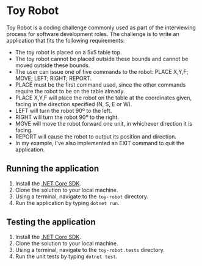# Toy Robot

Toy Robot is a coding challenge commonly used as part of the interviewing process for software development roles. The challenge is to write an application that fits the following requirements:

- The toy robot is placed on a 5x5 table top.
- The toy robot cannot be placed outside these bounds and cannot be moved outside these bounds.
- The user can issue one of five commands to the robot: PLACE X,Y,F; MOVE; LEFT; RIGHT; REPORT.
- PLACE must be the first command used, since the other commands require the robot to be on the table already.
- PLACE X,Y,F will place the robot on the table at the coordinates given, facing in the direction specified (N, S, E or W).
- LEFT will turn the robot 90º to the left.
- RIGHT will turn the robot 90º to the right.
- MOVE will move the robot forward one unit, in whichever direction it is facing.
- REPORT will cause the robot to output its position and direction.
- In my example, I've also implemented an EXIT command to quit the application.

## Running the application

1. Install the [.NET Core SDK](https://dotnet.microsoft.com/download/dotnet-core/2.2).
2. Clone the solution to your local machine.
3. Using a terminal, navigate to the `toy-robot` directory.
4. Run the application by typing `dotnet run`.

## Testing the application

1. Install the [.NET Core SDK](https://dotnet.microsoft.com/download/dotnet-core/2.2).
2. Clone the solution to your local machine.
3. Using a terminal, navigate to the `toy-robot.tests` directory.
4. Run the unit tests by typing `dotnet test`.
